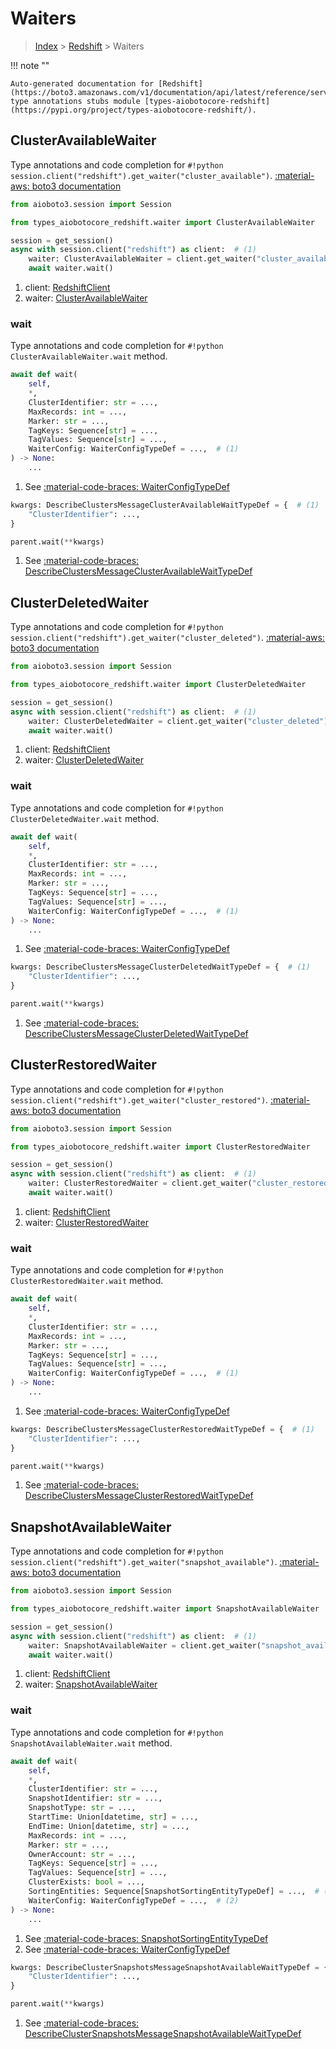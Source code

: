 # Waiters

> [Index](../README.md) > [Redshift](./README.md) > Waiters

!!! note ""

    Auto-generated documentation for [Redshift](https://boto3.amazonaws.com/v1/documentation/api/latest/reference/services/redshift.html#Redshift)
    type annotations stubs module [types-aiobotocore-redshift](https://pypi.org/project/types-aiobotocore-redshift/).

## ClusterAvailableWaiter

Type annotations and code completion for `#!python session.client("redshift").get_waiter("cluster_available")`.
[:material-aws: boto3 documentation](https://boto3.amazonaws.com/v1/documentation/api/latest/reference/services/redshift.html#Redshift.Waiter.ClusterAvailable)

```python title="Usage example"
from aioboto3.session import Session

from types_aiobotocore_redshift.waiter import ClusterAvailableWaiter

session = get_session()
async with session.client("redshift") as client:  # (1)
    waiter: ClusterAvailableWaiter = client.get_waiter("cluster_available")  # (2)
    await waiter.wait()
```

1. client: [RedshiftClient](./client.md)
2. waiter: [ClusterAvailableWaiter](./waiters.md#clusteravailablewaiter)


### wait

Type annotations and code completion for `#!python ClusterAvailableWaiter.wait` method.

```python title="Method definition"
await def wait(
    self,
    *,
    ClusterIdentifier: str = ...,
    MaxRecords: int = ...,
    Marker: str = ...,
    TagKeys: Sequence[str] = ...,
    TagValues: Sequence[str] = ...,
    WaiterConfig: WaiterConfigTypeDef = ...,  # (1)
) -> None:
    ...
```

1. See [:material-code-braces: WaiterConfigTypeDef](./type_defs.md#waiterconfigtypedef) 


```python title="Usage example with kwargs"
kwargs: DescribeClustersMessageClusterAvailableWaitTypeDef = {  # (1)
    "ClusterIdentifier": ...,
}

parent.wait(**kwargs)
```

1. See [:material-code-braces: DescribeClustersMessageClusterAvailableWaitTypeDef](./type_defs.md#describeclustersmessageclusteravailablewaittypedef) 
## ClusterDeletedWaiter

Type annotations and code completion for `#!python session.client("redshift").get_waiter("cluster_deleted")`.
[:material-aws: boto3 documentation](https://boto3.amazonaws.com/v1/documentation/api/latest/reference/services/redshift.html#Redshift.Waiter.ClusterDeleted)

```python title="Usage example"
from aioboto3.session import Session

from types_aiobotocore_redshift.waiter import ClusterDeletedWaiter

session = get_session()
async with session.client("redshift") as client:  # (1)
    waiter: ClusterDeletedWaiter = client.get_waiter("cluster_deleted")  # (2)
    await waiter.wait()
```

1. client: [RedshiftClient](./client.md)
2. waiter: [ClusterDeletedWaiter](./waiters.md#clusterdeletedwaiter)


### wait

Type annotations and code completion for `#!python ClusterDeletedWaiter.wait` method.

```python title="Method definition"
await def wait(
    self,
    *,
    ClusterIdentifier: str = ...,
    MaxRecords: int = ...,
    Marker: str = ...,
    TagKeys: Sequence[str] = ...,
    TagValues: Sequence[str] = ...,
    WaiterConfig: WaiterConfigTypeDef = ...,  # (1)
) -> None:
    ...
```

1. See [:material-code-braces: WaiterConfigTypeDef](./type_defs.md#waiterconfigtypedef) 


```python title="Usage example with kwargs"
kwargs: DescribeClustersMessageClusterDeletedWaitTypeDef = {  # (1)
    "ClusterIdentifier": ...,
}

parent.wait(**kwargs)
```

1. See [:material-code-braces: DescribeClustersMessageClusterDeletedWaitTypeDef](./type_defs.md#describeclustersmessageclusterdeletedwaittypedef) 
## ClusterRestoredWaiter

Type annotations and code completion for `#!python session.client("redshift").get_waiter("cluster_restored")`.
[:material-aws: boto3 documentation](https://boto3.amazonaws.com/v1/documentation/api/latest/reference/services/redshift.html#Redshift.Waiter.ClusterRestored)

```python title="Usage example"
from aioboto3.session import Session

from types_aiobotocore_redshift.waiter import ClusterRestoredWaiter

session = get_session()
async with session.client("redshift") as client:  # (1)
    waiter: ClusterRestoredWaiter = client.get_waiter("cluster_restored")  # (2)
    await waiter.wait()
```

1. client: [RedshiftClient](./client.md)
2. waiter: [ClusterRestoredWaiter](./waiters.md#clusterrestoredwaiter)


### wait

Type annotations and code completion for `#!python ClusterRestoredWaiter.wait` method.

```python title="Method definition"
await def wait(
    self,
    *,
    ClusterIdentifier: str = ...,
    MaxRecords: int = ...,
    Marker: str = ...,
    TagKeys: Sequence[str] = ...,
    TagValues: Sequence[str] = ...,
    WaiterConfig: WaiterConfigTypeDef = ...,  # (1)
) -> None:
    ...
```

1. See [:material-code-braces: WaiterConfigTypeDef](./type_defs.md#waiterconfigtypedef) 


```python title="Usage example with kwargs"
kwargs: DescribeClustersMessageClusterRestoredWaitTypeDef = {  # (1)
    "ClusterIdentifier": ...,
}

parent.wait(**kwargs)
```

1. See [:material-code-braces: DescribeClustersMessageClusterRestoredWaitTypeDef](./type_defs.md#describeclustersmessageclusterrestoredwaittypedef) 
## SnapshotAvailableWaiter

Type annotations and code completion for `#!python session.client("redshift").get_waiter("snapshot_available")`.
[:material-aws: boto3 documentation](https://boto3.amazonaws.com/v1/documentation/api/latest/reference/services/redshift.html#Redshift.Waiter.SnapshotAvailable)

```python title="Usage example"
from aioboto3.session import Session

from types_aiobotocore_redshift.waiter import SnapshotAvailableWaiter

session = get_session()
async with session.client("redshift") as client:  # (1)
    waiter: SnapshotAvailableWaiter = client.get_waiter("snapshot_available")  # (2)
    await waiter.wait()
```

1. client: [RedshiftClient](./client.md)
2. waiter: [SnapshotAvailableWaiter](./waiters.md#snapshotavailablewaiter)


### wait

Type annotations and code completion for `#!python SnapshotAvailableWaiter.wait` method.

```python title="Method definition"
await def wait(
    self,
    *,
    ClusterIdentifier: str = ...,
    SnapshotIdentifier: str = ...,
    SnapshotType: str = ...,
    StartTime: Union[datetime, str] = ...,
    EndTime: Union[datetime, str] = ...,
    MaxRecords: int = ...,
    Marker: str = ...,
    OwnerAccount: str = ...,
    TagKeys: Sequence[str] = ...,
    TagValues: Sequence[str] = ...,
    ClusterExists: bool = ...,
    SortingEntities: Sequence[SnapshotSortingEntityTypeDef] = ...,  # (1)
    WaiterConfig: WaiterConfigTypeDef = ...,  # (2)
) -> None:
    ...
```

1. See [:material-code-braces: SnapshotSortingEntityTypeDef](./type_defs.md#snapshotsortingentitytypedef) 
2. See [:material-code-braces: WaiterConfigTypeDef](./type_defs.md#waiterconfigtypedef) 


```python title="Usage example with kwargs"
kwargs: DescribeClusterSnapshotsMessageSnapshotAvailableWaitTypeDef = {  # (1)
    "ClusterIdentifier": ...,
}

parent.wait(**kwargs)
```

1. See [:material-code-braces: DescribeClusterSnapshotsMessageSnapshotAvailableWaitTypeDef](./type_defs.md#describeclustersnapshotsmessagesnapshotavailablewaittypedef) 

